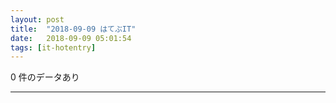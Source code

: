 ```yaml
---
layout: post
title:  "2018-09-09 はてぶIT"
date:   2018-09-09 05:01:54
tags: [it-hotentry]
---
```

0 件のデータあり

<hr>
